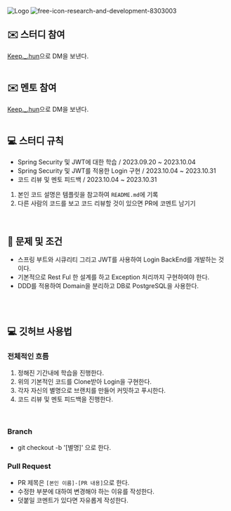 ![Logo](free-icon-research-and-development-8303003)
![free-icon-research-and-development-8303003](https://github.com/wlgns12370/Spring-Java-Login-Study/assets/30788586/e079ff80-b37f-43af-ab1f-67ff7888f22d)

## ✉️ 스터디 참여
[Keep._.hun](https://www.instagram.com/keep._.hun/)으로 DM을 보낸다.
<br><br>

## ✉️ 멘토 참여
[Keep._.hun](https://www.instagram.com/keep._.hun/)으로 DM을 보낸다.
<br><br>

## 💻 스터디 규칙
- Spring Security 및 JWT에 대한 학습 / 2023.09.20 ~ 2023.10.04
- Spring Security 및 JWT를 적용한 Login 구현 / 2023.10.04 ~ 2023.10.31
- 코드 리뷰 및 멘토 피드백 / 2023.10.04 ~ 2023.10.31

1. 본인 코드 설명은 템플릿을 참고하여 `README.md`에 기록
2. 다른 사람의 코드를 보고 코드 리뷰할 것이 있으면 PR에 코멘트 남기기
<br>

## 🚀 문제 및 조건
- 스프링 부트와 시큐리티 그리고 JWT를 사용하여 Login BackEnd를 개발하는 것이다.
- 기본적으로 Rest Ful 한 설계를 하고 Exception 처리까지 구현하여야 한다.
- DDD를 적용하여 Domain을 분리하고 DB로 PostgreSQL을 사용한다.

<br><br>

## 💻 깃허브 사용법
### 전체적인 흐름
1. 정해진 기간내에 학습을 진행한다.
2. 위의 기본적인 코드를 Clone받아 Login을 구현한다.
3. 각자 자신의 별명으로 브랜치를 만들어 커밋하고 푸시한다.
4. 코드 리뷰 및 멘토 피드백을 진행한다.
<br>

### Branch
- git checkout -b '[별명]' 으로 한다.

### Pull Request
- PR 제목은 `[본인 이름]-[PR 내용]`으로 한다.<br>
- 수정한 부분에 대하여 변경해야 하는 이유를 작성한다.
- 덧붙일 코멘트가 있다면 자유롭게 작성한다.
